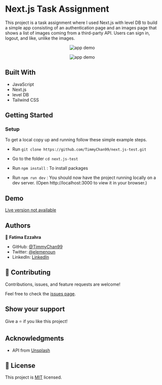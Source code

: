 # Next.js Task Assignment

This project is a task assignment where I used Next.js with level DB to build a simple app consisting of an authentication page and an images page that shows a list of images coming from a third-party API. Users can sign in, logout, and like, unlike the images.

<p align="center">
<img src="https://user-images.githubusercontent.com/92228303/199287661-5923289f-8b66-40c1-89ef-6f2c6bb23168.png" alt="app demo" />
</p>

<p align="center">
<img src="https://user-images.githubusercontent.com/92228303/199287959-44cfcbc3-1187-4318-b05f-4190867fe420.png" alt="app demo" />
</p>

## Built With

- JavaScript
- Next.js
- level DB
- Tailwind CSS

## Getting Started

### **Setup**
To get a local copy up and running follow these simple example steps.

- Run `git clone https://github.com/TimmyChan99/next.js-test.git`
- Go to the folder `cd next.js-test`

- Run `npm install` : To install packages

- Run `npm run dev` : You should now have the project running locally on a dev server.
 (Open http://localhost:3000 to view it in your browser.)

## Demo

[Live version not available]()

## Authors

👤 **Fatima Ezzahra**

- GitHub: [@TimmyChan99](https://github.com/TimmyChan99)
- Twitter: [@elemenoun](https://twitter.com/elemenoun)
- LinkedIn: [LinkedIn](https://www.linkedin.com/in/fatima-ezzahra-elemenoun-020841225/)


## 🤝 Contributing

Contributions, issues, and feature requests are welcome!

Feel free to check the [issues page](../../issues/).

## Show your support

Give a ⭐️ if you like this project!

## Acknowledgments

- API from [Unsplash](https://unsplash.com/developers)


## 📝 License

This project is [MIT](./MIT.md) licensed.
